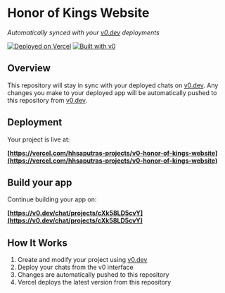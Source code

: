 # Honor of Kings Website

*Automatically synced with your [v0.dev](https://v0.dev) deployments*

[![Deployed on Vercel](https://img.shields.io/badge/Deployed%20on-Vercel-black?style=for-the-badge&logo=vercel)](https://vercel.com/hhsaputras-projects/v0-honor-of-kings-website)
[![Built with v0](https://img.shields.io/badge/Built%20with-v0.dev-black?style=for-the-badge)](https://v0.dev/chat/projects/cXk58LD5cvY)

## Overview

This repository will stay in sync with your deployed chats on [v0.dev](https://v0.dev).
Any changes you make to your deployed app will be automatically pushed to this repository from [v0.dev](https://v0.dev).

## Deployment

Your project is live at:

**[https://vercel.com/hhsaputras-projects/v0-honor-of-kings-website](https://vercel.com/hhsaputras-projects/v0-honor-of-kings-website)**

## Build your app

Continue building your app on:

**[https://v0.dev/chat/projects/cXk58LD5cvY](https://v0.dev/chat/projects/cXk58LD5cvY)**

## How It Works

1. Create and modify your project using [v0.dev](https://v0.dev)
2. Deploy your chats from the v0 interface
3. Changes are automatically pushed to this repository
4. Vercel deploys the latest version from this repository